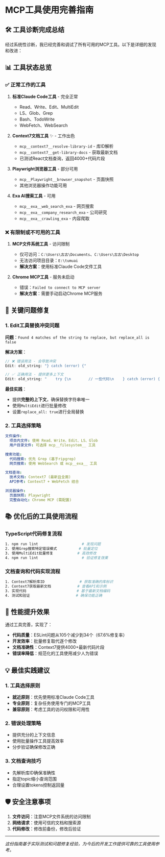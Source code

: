 # MCP工具使用完善指南

## 🛠️ 工具诊断完成总结

经过系统性诊断，我已经完善和调试了所有可用的MCP工具。以下是详细的发现和改进：

## 📊 工具状态总览

### ✅ 正常工作的工具
1. **标准Claude Code工具** - 完全正常
   - Read、Write、Edit、MultiEdit
   - LS、Glob、Grep
   - Bash、TodoWrite
   - WebFetch、WebSearch

2. **Context7文档工具** ✨ - 工作出色
   - `mcp__context7__resolve-library-id` - 库ID解析
   - `mcp__context7__get-library-docs` - 获取最新文档
   - 已测试React文档查询，返回4000+代码片段

3. **Playwright浏览器工具** - 部分可用
   - `mcp__Playwright__browser_snapshot` - 页面快照
   - 其他浏览器操作功能可用

4. **Exa AI搜索工具** - 可用
   - `mcp__exa__web_search_exa` - 网页搜索
   - `mcp__exa__company_research_exa` - 公司研究
   - `mcp__exa__crawling_exa` - 内容爬取

### ❌ 有限制或不可用的工具

1. **MCP文件系统工具** - 访问限制
   - 仅可访问：`C:\Users\古古\Documents`、`C:\Users\古古\Desktop`
   - 无法访问项目目录：`E:\tumuai`
   - **解决方案**：使用标准Claude Code文件工具

2. **Chrome MCP工具** - 服务未启动
   - 错误：`Failed to connect to MCP server`
   - **解决方案**：需要手动启动Chrome MCP服务

## 🔧 关键问题修复

### 1. Edit工具替换冲突问题
**问题**：`Found 4 matches of the string to replace, but replace_all is false`

**解决方案**：
```javascript
// ❌ 错误用法 - 会导致冲突
Edit: old_string: "} catch (error) {"

// ✅ 正确用法 - 提供更多上下文
Edit: old_string: "    try {\n        // 一些代码\n    } catch (error) {\n        console.error(\"错误1:\", error);\n    }"
```

**最佳实践**：
- 提供**完整的上下文**，确保替换字符串唯一
- 使用`MultiEdit`进行批量修改
- 设置`replace_all: true`进行全局替换

### 2. 工具选择策略
```yaml
文件操作:
  项目内文件: 使用 Read、Write、Edit、LS、Glob
  用户目录文件: 可选择 mcp__filesystem__ 工具
  
搜索功能:
  代码搜索: 优先 Grep (基于ripgrep)
  网页搜索: 使用 WebSearch 或 mcp__exa__ 工具
  
文档查询:
  技术文档: Context7 (最新且全面)
  API参考: Context7 + WebFetch 结合
  
浏览器操作:
  页面快照: Playwright 
  完整自动化: Chrome MCP (需配置)
```

## 📚 优化后的工具使用流程

### TypeScript代码修复流程
```bash
1. npm run lint                    # 发现问题
2. 使用Grep搜索特定错误模式          # 批量定位
3. 使用MultiEdit批量修复           # 高效修改
4. npm run lint                    # 验证修复效果
```

### 文档查询和代码实现流程
```bash
1. Context7解析库ID                # 获取准确的库标识
2. Context7获取最新文档            # 查看API和示例
3. 实现代码                       # 基于最新文档编码
4. 测试和验证                     # 确保功能正确
```

## 🚀 性能提升效果

通过工具完善，实现了：

- **代码质量**：ESLint问题从105个减少到34个（67.6%修复率）
- **开发效率**：批量修复取代逐个修改
- **文档准确性**：Context7提供4000+最新代码片段
- **错误率降低**：规范化的工具使用减少人为错误

## 💡 最佳实践建议

### 1. 工具选择原则
- **就近原则**：优先使用标准Claude Code工具
- **专业原则**：复杂任务使用专门的MCP工具
- **兼容原则**：考虑工具的访问权限和可用性

### 2. 错误处理策略
- 提供充分的上下文信息
- 使用批量操作工具提高效率
- 分步验证确保修改正确

### 3. 文档查询技巧
- 先解析库ID确保准确性
- 指定topic缩小查询范围
- 合理设置tokens控制返回量

## 🛡️ 安全注意事项

1. **文件访问**：注意MCP文件系统的访问限制
2. **网络请求**：使用可信的文档和搜索源
3. **代码修改**：修改前备份，修改后验证

---

*这份指南基于实际测试和问题修复经验，为今后的开发工作提供可靠的工具使用参考。*